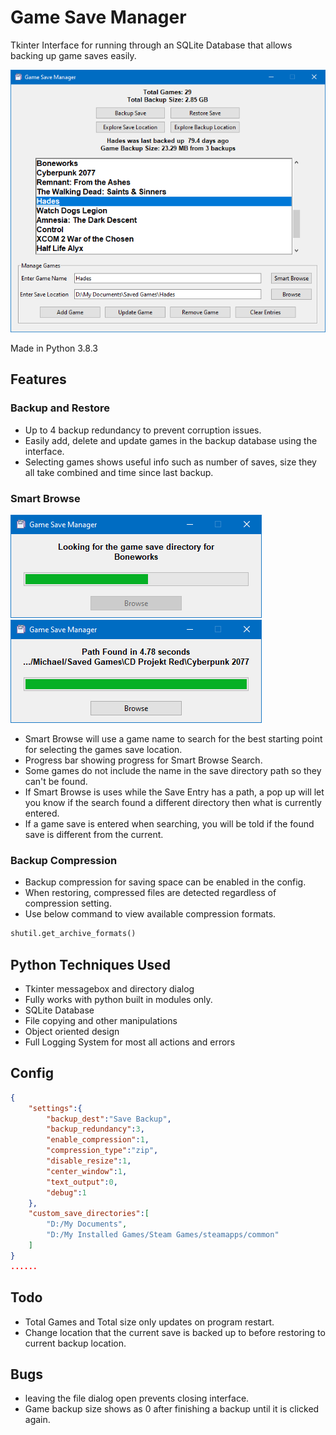 # Game Save Manager

Tkinter Interface for running through an SQLite Database that allows backing up game saves easily.

![Image of Game Save Manager](https://raw.githubusercontent.com/Concrete18/Game-Save-Manager/master/images/Screenshot.png)

Made in Python 3.8.3

## Features

### Backup and Restore

* Up to 4 backup redundancy to prevent corruption issues.
* Easily add, delete and update games in the backup database using the interface.
* Selecting games shows useful info such as number of saves, size they all take combined and time since last backup.

### Smart Browse

![Image of Smart Browse](https://raw.githubusercontent.com/Concrete18/Game-Save-Manager/master/images/Smart%20Browse%20Progress.png)
![Image of Smart Browse](https://raw.githubusercontent.com/Concrete18/Game-Save-Manager/master/images/Smart%20Browse%20Complete.png)

* Smart Browse will use a game name to search for the best starting point for selecting the games save location.
* Progress bar showing progress for Smart Browse Search.
* Some games do not include the name in the save directory path so they can't be found.
* If Smart Browse is uses while the Save Entry has a path, a pop up will let you know if the search found a
different directory then what is currently entered.
* If a game save is entered when searching, you will be told if the found save is different from the current.

### Backup Compression

* Backup compression for saving space can be enabled in the config.
* When restoring, compressed files are detected regardless of compression setting.
* Use below command to view available compression formats.

```python
shutil.get_archive_formats()
```

## Python Techniques Used

* Tkinter messagebox and directory dialog
* Fully works with python built in modules only.
* SQLite Database
* File copying and other manipulations
* Object oriented design
* Full Logging System for most all actions and errors

## Config

```json
{
    "settings":{
        "backup_dest":"Save Backup",
        "backup_redundancy":3,
        "enable_compression":1,
        "compression_type":"zip",
        "disable_resize":1,
        "center_window":1,
        "text_output":0,
        "debug":1
    },
    "custom_save_directories":[
        "D:/My Documents",
        "D:/My Installed Games/Steam Games/steamapps/common"
    ]
}
......
```

## Todo

* Total Games and Total size only updates on program restart.
* Change location that the current save is backed up to before restoring to current backup location.

## Bugs

* leaving the file dialog open prevents closing interface.
* Game backup size shows as 0 after finishing a backup until it is clicked again.
